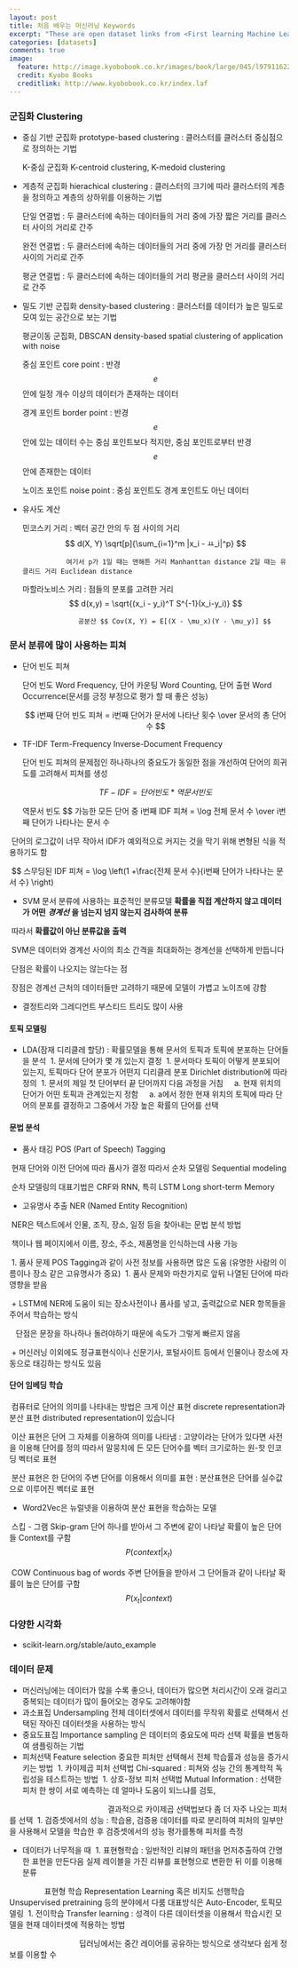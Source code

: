```yaml
---
layout: post
title: 처음 배우는 머신러닝 Keywords
excerpt: "These are open dataset links from <First learning Machine Learning>"
categories: [datasets]
comments: true
image:
  feature: http://image.kyobobook.co.kr/images/book/large/045/l9791162240045.jpg
  credit: Kyobo Books
  creditlink: http://www.kyobobook.co.kr/index.laf
---
```



### 군집화 Clustering

* 중심 기반 군집화 prototype-based clustering : 클러스터를 클러스터 중심점으로 정의하는 기법

  K-중심 군집화 K-centroid clustering, K-medoid clustering
  
* 게층적 군집화 hierachical clustering : 클러스터의 크기에 따라 클러스터의 계층을 정의하고 계층의 상하위를 이용하는 기법

  단일 연결법 : 두 클러스터에 속하는 데이터들의 거리 중에 가장 짧은 거리를 클러스터 사이의 거리로 간주
  
  완전 연결법 : 두 클러스터에 속하는 데이터들의 거리 중에 가장 먼 거리를 클러스터 사이의 거리로 간주
  
  평균 연결법 : 두 클러스터에 속하는 데이터들의 거리 평균을 클러스터 사이의 거리로 간주
  
  
* 밀도 기반 군집화 density-based clustering : 클러스터를 데이터가 높은 밀도로 모여 있는 공간으로 보는 기법

  평균이동 군집화, DBSCAN density-based spatial clustering of application with noise
  
  중심 포인트 core point : 반경 $$ e $$ 안에 일정 개수 이상의 데이터가 존재하는 데이터
  
  경계 포인트 border point : 반경 $$ e $$ 안에 있는 데이터 수는 중심 포인트보다 적지만, 중심 포인트로부터 반경 $$ e $$ 안에 존재한는 데이터
  
  노이즈 포인트 noise point : 중심 포인트도 경계 포인트도 아닌 데이터
  
  
* 유사도 계산

  민코스키 거리 : 벡터 공간 안의 두 점 사이의 거리 $$ d(X, Y) \sqrt[p]{\sum_{i=1}^m |x_i - ㅛ_i|^p} $$
   
                 여기서 p가 1일 때는 맨해튼 거리 Manhanttan distance 2일 때는 유클리드 거리 Euclidean distance
                 
  마할라노비스 거리 : 점들의 분포를 고려한 거리 $$ d(x,y) = \sqrt{(x_i - y_i)^T S^{-1}(x_i-y_i)} $$
  
                    공분산 $$ Cov(X, Y) = E[(X - \mu_x)(Y - \mu_y)] $$
                    

### 문서 분류에 많이 사용하는 피쳐

* 단어 빈도 피쳐

  단어 빈도 Word Frequency, 단어 카운팅 Word Counting, 단어 출현 Word Occurrence(문서를 긍정 부정으로 평가 할 때 좋은 성능)
   
  $$ i번째 단어 빈도 피쳐 = i번째 단어가 문서에 나타난 횟수 \over 문서의 총 단어 수 $$

* TF-IDF Term-Frequency Inverse-Document Frequency

  단어 빈도 피쳐의 문제점인 하나하나의 중요도가 동일한 점을 개선하여 단어의 희귀도를 고려해서 피쳐를 생성
  
  $$ TF-IDF = 단어 빈도 * 역문서 빈도 $$
  
  역문서 빈도 $$ 가능한 모든 단어 중 i번째 IDF 피쳐 = \log 전체 문서 수 \over i번째 단어가 나타나는 문서 수
  
  단어의 로그값이 너무 작아서 IDF가 예외적으로 커지는 것을 막기 위해 변형된 식을 적용하기도 함
  
  $$ 스무딩된 IDF 피쳐 = \log \left(1 +\frac{전체 문서 수}{i번째 단어가 나타나는 문서 수} \right)
  
* SVM 문서 분류에 사용하는 표준적인 분류모델 __확률을 직접 계산하지 않고 데이터가 어떤__ ___경계선___ __을 넘는지 넘지 않는지 검사하여 분류__

  따라서 __확률값이 아닌 분류값을 출력__
  
  SVM은 데이터와 경계선 사이의 최소 간격을 최대화하는 경계선을 선택하게 만듭니다
  
  단점은 확률이 나오지는 않는다는 점
  
  장점은 경계선 근처의 데이터들만 고려하기 때문에 모델이 가볍고 노이즈에 강함
  
* 결정트리와 그레디언트 부스티드 트리도 많이 사용

#### 토픽 모델링

* LDA(잠재 디리클레 할당) : 확률모델을 통해 문서의 토픽과 토픽에 분포하는 단어들을 분석
  1. 문서에 단어가 몇 개 있는지 결정
  1. 문서마다 토픽이 어떻게 분포되어 있는지, 토픽마다 단어 분포가 어떤지 디리클레 분포 Dirichlet distribution에 따라 정의
  1. 문서의 제일 첫 단어부터 끝 단어까지 다음 과정을 거침
     a. 현재 위치의 단어가 어떤 토픽과 관계있는지 정함
     a. a에서 정한 현재 위치의 토픽에 따라 단어의 분포를 결정하고 그중에서 가장 높은 확률의 단어를 선택
     
#### 문법 분석
* 품사 태깅 POS (Part of Speech) Tagging

  현재 단어와 이전 단어에 따라 품사가 결정 따라서 순차 모델링 Sequential modeling
  
  순차 모델링의 대표기법은 CRF와 RNN, 특히 LSTM Long short-term Memory
  
* 고유명사 추출 NER (Named Entity Recognition)

  NER은 텍스트에서 인물, 조직, 장소, 일정 등을 찾아내는 문법 분석 방법
  
  책이나 웹 페이지에서 이름, 장소, 주소, 제품명을 인식하는데 사용 가능
  
  1. 품사 문제 POS Tagging과 같이 사전 정보를 사용하면 많은 도움 (유명한 사람의 이름이나 장소 같은 고유명사가 중요)
  1. 품사 문제와 마찬가지로 앞뒤 나열된 단어에 따라 영향을 받음
  
  + LSTM에 NER에 도움이 되는 장소사전이나 품사를 넣고, 출력값으로 NER 항목들을 주어서 학습하는 방식
    
    단점은 문장을 하나하나 돌려야하기 때문에 속도가 그렇게 빠르지 않음
    
  + 머신러닝 이외에도 정규표현식이나 신문기사, 포털사이트 등에서 인물이나 장소에 자동으로 태깅하는 방식도 있음
  
#### 단어 임베딩 학습
  
  컴퓨터로 단어의 의미를 나타내는 방법은 크게 이산 표현 discrete representation과 분산 표현 distributed representation이 있습니다
  
  이산 표현은 단어 그 자체를 이용하여 의미를 나타냄 : 고양이라는 단어가 있다면 사전을 이용해 단어를 정의 따라서 말뭉치에 든 모든 단어수를 벡터 크기로하는 원-핫 인코딩 벡터로 표현
  
  분산 표현은 한 단어의 주변 단어를 이용해서 의미를 표현 : 분산표현은 단어를 실수값으로 이루어진 벡터로 표현
  
* Word2Vec은 뉴럴넷을 이용하여 분산 표현을 학습하는 모델
  
  스킵 - 그램 Skip-gram 단어 하나를 받아서 그 주변에 같이 나타날 확률이 높은 단어들 Context를 구함 $$ P(context|x_t) $$
  
  COW Continuous bag of words 주변 단어들을 받아서 그 단어들과 같이 나타날 확률이 높은 단어를 구함 $$ P(x_t|context) $$
  
### 다양한 시각화
* scikit-learn.org/stable/auto_example

### 데이터 문제
* 머신러닝에는 데이터가 많을 수록 좋으나, 데이터가 많으면 처리시간이 오래 걸리고 중복되는 데이터가 많이 들어오는 경우도 고려해야함
* 과소표집 Undersampling 전체 데이터셋에서 데이터를 무작위 확률로 선택해서 선택된 작아진 데이터셋을 사용하는 방식
* 중요도표집 Importance sampling 은 데이터의 중요도에 따라 선택 확률을 변동하여 샘플링하는 기법
* 피처선택 Feature selection 중요한 피처만 선택해서 전체 학습률과 성능을 증가시키는 방법
  1. 카이제곱 피처 선택법 Chi-squared : 피쳐와 성능 간의 통계학적 독립성을 테스트하는 방법
  1. 상호-정보 피처 선택법 Mutual Information : 선택한 피처 한 쌍이 서로 예측하는 데 얼마나 도움이 되느냐를 검토, 
  
                                              결과적으로 카이제곱 선택법보다 좀 더 자주 나오는 피처를 선택
  1. 검증셋에서의 성능 : 학습용, 검증용 데이터를 따로 분리하여 피처의 일부만을 사용해서 모델을 학습한 후 검증셋에서의 성능 평가를통해 피처를 측정
  
* 데이터가 너무적을 때
  1. 표현형학습 : 일반적인 리뷰의 패턴을 먼저추출하여 간명한 표현을 만든다음 실제 레이블을 가진 리뷰를 표현형으로 변환한 뒤 이를 이용해 분류
  
                 표현형 학습 Representation Learning 혹은 비지도 선행학습 Unsupervised pretraining 등의 분야에서 다룸 대표방식은 Auto-Encoder, 토픽모델링
  1. 전이학습 Transfer learning : 성격이 다른 데이터셋을 이용해서 학습시킨 모델을 현재 데이터셋에 적용하는 방법
                                 
                                 딥러닝에서는 중간 레이어를 공유하는 방식으로 생각보다 쉽게 정보를 이용할 수 
